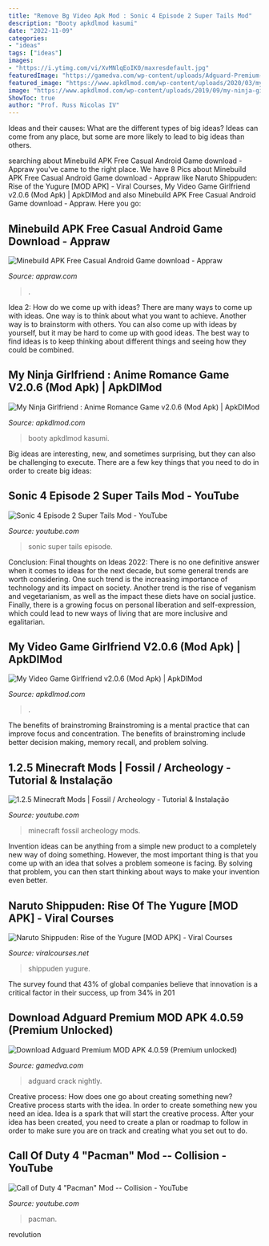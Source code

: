 ```yaml
---
title: "Remove Bg Video Apk Mod : Sonic 4 Episode 2 Super Tails Mod"
description: "Booty apkdlmod kasumi"
date: "2022-11-09"
categories:
- "ideas"
tags: ["ideas"]
images:
- "https://i.ytimg.com/vi/XvMNlqEoIK0/maxresdefault.jpg"
featuredImage: "https://gamedva.com/wp-content/uploads/Adguard-Premium-768x449.jpg"
featured_image: "https://www.apkdlmod.com/wp-content/uploads/2020/03/my-video-game-girlfriend_4.jpg"
image: "https://www.apkdlmod.com/wp-content/uploads/2019/09/my-ninja-girlfriend-anime-romance-game_3.jpg"
ShowToc: true
author: "Prof. Russ Nicolas IV"
---
```



Ideas and their causes: What are the different types of big ideas?
Ideas can come from any place, but some are more likely to lead to big ideas than others.

	

		
searching about Minebuild APK Free Casual Android Game download - Appraw you've came to the right place. We have 8 Pics about Minebuild APK Free Casual Android Game download - Appraw like Naruto Shippuden: Rise of the Yugure [MOD APK] - Viral Courses, My Video Game Girlfriend v2.0.6 (Mod Apk) | ApkDlMod and also Minebuild APK Free Casual Android Game download - Appraw. Here you go:
		
    
## Minebuild APK Free Casual Android Game Download - Appraw

<img loading=lazy src="https://i.cdnraw.com/previews/downloads/d/0/l/p-minebuild-0lnQWNYOUY-2.jpg" onerror="this.onerror=null;this.src='https://tse4.mm.bing.net/th?id=OIP.q32EwAC2XaPkMSXN4gHDCwHaEK&amp;pid=15.1';" alt="Minebuild APK Free Casual Android Game download - Appraw">

_Source: appraw.com_

>. 

	

Idea 2: How do we come up with ideas?
There are many ways to come up with ideas. One way is to think about what you want to achieve. Another way is to brainstorm with others. You can also come up with ideas by yourself, but it may be hard to come up with good ideas. The best way to find ideas is to keep thinking about different things and seeing how they could be combined.

    
## My Ninja Girlfriend : Anime Romance Game V2.0.6 (Mod Apk) | ApkDlMod

<img loading=lazy src="https://www.apkdlmod.com/wp-content/uploads/2019/09/my-ninja-girlfriend-anime-romance-game_3.jpg" onerror="this.onerror=null;this.src='https://tse3.mm.bing.net/th?id=OIP.9vvSX6ID9B8_Ux3uFrGHOgAAAA&amp;pid=15.1';" alt="My Ninja Girlfriend : Anime Romance Game v2.0.6 (Mod Apk) | ApkDlMod">

_Source: apkdlmod.com_

>booty apkdlmod kasumi. 

	

Big ideas are interesting, new, and sometimes surprising, but they can also be challenging to execute. There are a few key things that you need to do in order to create big ideas:

    
## Sonic 4 Episode 2 Super Tails Mod - YouTube

<img loading=lazy src="https://i.ytimg.com/vi/K6iqpi7Po1U/maxresdefault.jpg" onerror="this.onerror=null;this.src='https://tse1.mm.bing.net/th?id=OIP.Qy6TR3aR4kBVbkhj09AHaAHaEK&amp;pid=15.1';" alt="Sonic 4 Episode 2 Super Tails Mod - YouTube">

_Source: youtube.com_

>sonic super tails episode. 

	

Conclusion:
Final thoughts on Ideas 2022:
There is no one definitive answer when it comes to ideas for the next decade, but some general trends are worth considering. One such trend is the increasing importance of technology and its impact on society. Another trend is the rise of veganism and vegetarianism, as well as the impact these diets have on social justice. Finally, there is a growing focus on personal liberation and self-expression, which could lead to new ways of living that are more inclusive and egalitarian.

    
## My Video Game Girlfriend V2.0.6 (Mod Apk) | ApkDlMod

<img loading=lazy src="https://www.apkdlmod.com/wp-content/uploads/2020/03/my-video-game-girlfriend_4.jpg" onerror="this.onerror=null;this.src='https://tse1.mm.bing.net/th?id=OIP.eByrZmOdDXe3C7i4GeJGaAAAAA&amp;pid=15.1';" alt="My Video Game Girlfriend v2.0.6 (Mod Apk) | ApkDlMod">

_Source: apkdlmod.com_

>. 

	

The benefits of brainstroming
Brainstroming is a mental practice that can improve focus and concentration. The benefits of brainstroming include better decision making, memory recall, and problem solving.

    
## 1.2.5 Minecraft Mods | Fossil / Archeology - Tutorial &amp; Instalação

<img loading=lazy src="https://i.ytimg.com/vi/XvMNlqEoIK0/maxresdefault.jpg" onerror="this.onerror=null;this.src='https://tse2.mm.bing.net/th?id=OIP._06HfQOAVqoveF6JmvCdjAHaEK&amp;pid=15.1';" alt="1.2.5 Minecraft Mods | Fossil / Archeology - Tutorial &amp; Instalação">

_Source: youtube.com_

>minecraft fossil archeology mods. 

	

Invention ideas can be anything from a simple new product to a completely new way of doing something. However, the most important thing is that you come up with an idea that solves a problem someone is facing. By solving that problem, you can then start thinking about ways to make your invention even better.

    
## Naruto Shippuden: Rise Of The Yugure [MOD APK] - Viral Courses

<img loading=lazy src="https://viralcourses.net/wp-content/uploads/2021/05/VIRAL-MODS-689.png" onerror="this.onerror=null;this.src='https://tse1.mm.bing.net/th?id=OIP.ANUdO6znzozKygMA46LIMgHaGL&amp;pid=15.1';" alt="Naruto Shippuden: Rise of the Yugure [MOD APK] - Viral Courses">

_Source: viralcourses.net_

>shippuden yugure. 

	

The survey found that 43% of global companies believe that innovation is a critical factor in their success, up from 34% in 201
    
## Download Adguard Premium MOD APK 4.0.59 (Premium Unlocked)

<img loading=lazy src="https://gamedva.com/wp-content/uploads/Adguard-Premium-768x449.jpg" onerror="this.onerror=null;this.src='https://tse4.mm.bing.net/th?id=OIP.6JdWBgw-1v6IK3kOwBqfHAHaEV&amp;pid=15.1';" alt="Download Adguard Premium MOD APK 4.0.59 (Premium unlocked)">

_Source: gamedva.com_

>adguard crack nightly. 

	

Creative process: How does one go about creating something new?
Creative process starts with the idea. In order to create something new you need an idea. Idea is a spark that will start the creative process. After your idea has been created, you need to create a plan or roadmap to follow in order to make sure you are on track and creating what you set out to do.

    
## Call Of Duty 4 &quot;Pacman&quot; Mod -- Collision - YouTube

<img loading=lazy src="http://i.ytimg.com/vi/Pgws4lqHrdY/maxresdefault.jpg" onerror="this.onerror=null;this.src='https://tse1.mm.bing.net/th?id=OIP.kBZlxa7gP5EwppwSCgjh1QHaEK&amp;pid=15.1';" alt="Call of Duty 4 &quot;Pacman&quot; Mod -- Collision - YouTube">

_Source: youtube.com_

>pacman. 

	

revolution

